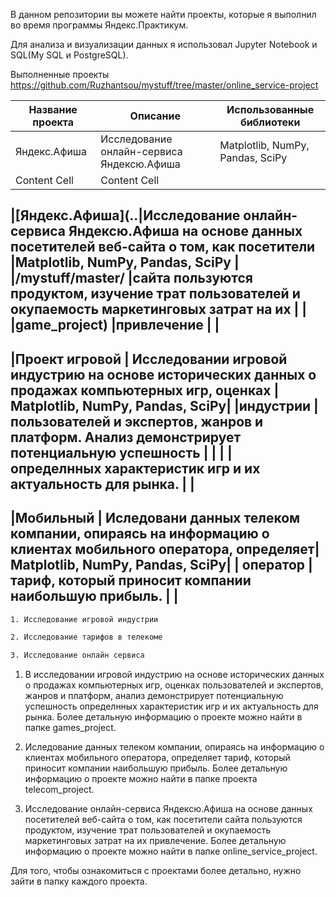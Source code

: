 В данном репозитории вы можете найти проекты, которые я выполнил во время программы Яндекс.Практикум.

Для анализа и визуализации данных я использовал Jupyter Notebook и SQL(My SQL и PostgreSQL).

Выполненные проекты
<https://github.com/Ruzhantsou/mystuff/tree/master/online_service-project>

| Название проекта | Описание |  Использованные библиотеки |
| -----------------| ---------|----------------------------|
| Яндекс.Афиша     | Исследование онлайн-сервиса Яндексю.Афиша  |Matplotlib, NumPy, Pandas, SciPy|
| Content Cell     | Content Cell  |


|[Яндекс.Афиша](..|Исследование онлайн-сервиса Яндексю.Афиша на основе данных посетителей веб-сайта о том, как посетители |Matplotlib, NumPy, Pandas, SciPy |
|/mystuff/master/ |сайта пользуются продуктом, изучение трат пользователей и окупаемость маркетинговых затрат на их       |                                 | 
|game_project)    |привлечение                                                                                            |                                 |
-------------------------------------------------------------------------------------------------------------------------------------------------------------
|Проект игровой   |  Исследовании игровой индустрию на основе исторических данных о продажах компьютерных игр, оценках    | Matplotlib, NumPy, Pandas, SciPy|
|индустрии        |  пользователей и экспертов, жанров и платформ. Анализ демонстрирует потенциальную успешность          |                                 |
|                 |  определнных характеристик игр и их актуальность для рынка.                                           |                                 |
-------------------------------------------------------------------------------------------------------------------------------------------------------------        
|Мобильный        | Иследовани данных телеком компании, опираясь на информацию о клиентах мобильного оператора, определяет| Matplotlib, NumPy, Pandas, SciPy|
| оператор        | тариф, который приносит компании наибольшую прибыль.                                                  |                                 | 
-------------------------------------------------------------------------------------------------------------------------------------------------------------


```bash
1. Исследование игровой индустрии 

2. Исследование тарифов в телекоме

3. Исследование онлайн сервиса   
```

1. В исследовании игровой индустрию на основе исторических данных о продажах компьютерных игр, оценках пользователей и экспертов, жанров и платформ, анализ демонстрирует потенциальную успешность определнных характеристик игр и их актуальность для рынка. Более детальную информацию о проекте можно найти в папке games_project.

2. Иследование данных телеком компании, опираясь на информацию о клиентах мобильного оператора, определяет тариф, который приносит компании наибольшую прибыль. Более детальную информацию о проекте можно найти в папке проекта telecom_project.

3. Исследование онлайн-сервиса Яндексю.Афиша на основе данных посетителей веб-сайта о том, как посетители сайта пользуются продуктом, изучение трат пользователей и окупаемость маркетинговых затрат на их привлечение. Более детальную информацию о проекте можно найти в папке online_service_project.

Для того, чтобы ознакомиться с проектами более детально, нужно зайти в папку каждого проекта.
